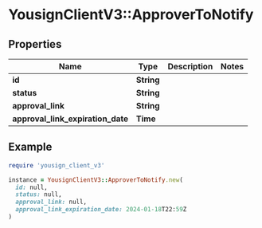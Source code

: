 # YousignClientV3::ApproverToNotify

## Properties

| Name | Type | Description | Notes |
| ---- | ---- | ----------- | ----- |
| **id** | **String** |  |  |
| **status** | **String** |  |  |
| **approval_link** | **String** |  |  |
| **approval_link_expiration_date** | **Time** |  |  |

## Example

```ruby
require 'yousign_client_v3'

instance = YousignClientV3::ApproverToNotify.new(
  id: null,
  status: null,
  approval_link: null,
  approval_link_expiration_date: 2024-01-18T22:59Z
)
```

